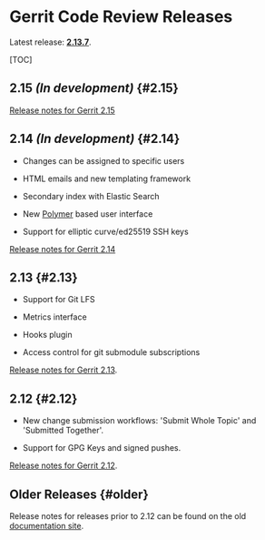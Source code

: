 # Gerrit Code Review Releases

Latest release: **[2.13.7](/releases/2.13.md)**.

[TOC]

## 2.15 *(In development)* {#2.15}

[Release notes for Gerrit 2.15](/releases/2.15.md)

## 2.14 *(In development)* {#2.14}

* Changes can be assigned to specific users

* HTML emails and new templating framework

* Secondary index with Elastic Search

* New [Polymer](https://www.polymer-project.org/) based user interface

* Support for elliptic curve/ed25519 SSH keys

[Release notes for Gerrit 2.14](/releases/2.14.md)

## 2.13 {#2.13}

* Support for Git LFS

* Metrics interface

* Hooks plugin

* Access control for git submodule subscriptions

[Release notes for Gerrit 2.13](/releases/2.13.md).

## 2.12 {#2.12}

* New change submission workflows: 'Submit Whole Topic' and 'Submitted Together'.

* Support for GPG Keys and signed pushes.

[Release notes for Gerrit 2.12](/releases/2.12.md).

## Older Releases {#older}

Release notes for releases prior to 2.12 can be found on the old
[documentation site](http://gerrit-documentation.storage.googleapis.com/ReleaseNotes/index.html).
